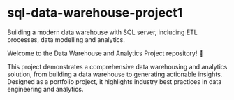 # sql-data-warehouse-project1
Building a modern data warehouse with SQL server, including ETL processes, data modelling and analytics.

Welcome to the Data Warehouse and Analytics Project repository! 🚀

This project demonstrates a comprehensive data warehousing and analytics solution, from building a data warehouse to generating actionable insights. Designed as a portfolio project, it highlights industry best practices in data engineering and analytics.

